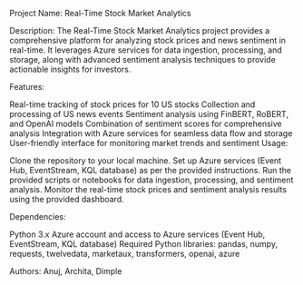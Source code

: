 Project Name: Real-Time Stock Market Analytics

Description: The Real-Time Stock Market Analytics project provides a comprehensive platform for analyzing stock prices and news sentiment in real-time. It leverages Azure services for data ingestion, processing, and storage, along with advanced sentiment analysis techniques to provide actionable insights for investors.

Features:

Real-time tracking of stock prices for 10 US stocks Collection and processing of US news events Sentiment analysis using FinBERT, RoBERT, and OpenAI models Combination of sentiment scores for comprehensive analysis Integration with Azure services for seamless data flow and storage User-friendly interface for monitoring market trends and sentiment Usage:

Clone the repository to your local machine. Set up Azure services (Event Hub, EventStream, KQL database) as per the provided instructions. Run the provided scripts or notebooks for data ingestion, processing, and sentiment analysis. Monitor the real-time stock prices and sentiment analysis results using the provided dashboard.

Dependencies:

Python 3.x Azure account and access to Azure services (Event Hub, EventStream, KQL database) Required Python libraries: pandas, numpy, requests, twelvedata, marketaux, transformers, openai, azure

Authors: Anuj, Archita, Dimple
